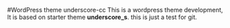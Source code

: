 #WordPress theme underscore-cc
This is a wordpress theme development, It is based on starter theme **underscore_s**. 
this is just a test for git.
